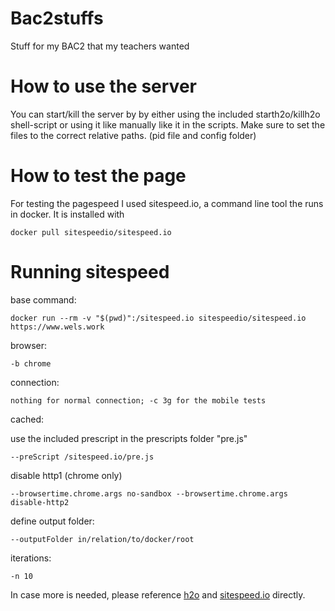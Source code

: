# Bac2stuffs
Stuff for my BAC2 that my teachers wanted
# How to use the server
You can start/kill the server by by either using the included starth2o/killh2o shell-script or using it like manually like it in the scripts. Make sure to set the files to the correct relative paths. (pid file and config folder)
# How to test the page
For testing the pagespeed I used sitespeed.io, a command line tool the runs in docker. It is installed with

```docker pull sitespeedio/sitespeed.io```

# Running sitespeed
base command:

```docker run --rm -v "$(pwd)":/sitespeed.io sitespeedio/sitespeed.io https://www.wels.work```

browser:

```-b chrome```

connection:

```nothing for normal connection; -c 3g for the mobile tests```

cached:

use the included prescript in the prescripts folder "pre.js"

```--preScript /sitespeed.io/pre.js```

disable http1 (chrome only)

```--browsertime.chrome.args no-sandbox --browsertime.chrome.args disable-http2```

define output folder:

```--outputFolder in/relation/to/docker/root```

iterations:

```-n 10```

In case more is needed, please reference [h2o](https://h2o.examp1e.net/) and [sitespeed.io](https://www.sitespeed.io) directly.
